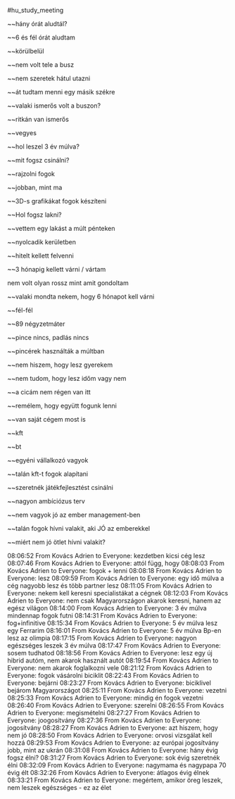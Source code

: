 #hu_study_meeting 

~~hány órát aludtál?

~~6 és fél órát aludtam

~~körülbelül

~~nem volt tele a busz

~~nem szeretek hátul utazni

~~át tudtam menni egy másik székre

~~valaki ismerős volt a buszon?

~~ritkán van ismerős

~~vegyes

~~hol leszel 3 év múlva?

~~mit fogsz csinálni?

~~rajzolni fogok

~~jobban, mint ma

~~3D-s grafikákat fogok készíteni

~~Hol fogsz lakni?

~~vettem egy lakást a múlt pénteken

~~nyolcadik kerületben

~~hitelt kellett felvenni

~~3 hónapig kellett várni / vártam

nem volt olyan rossz mint amit gondoltam

~~valaki mondta nekem, hogy 6 hónapot kell várni

~~fél-fél

~~89 négyzetmáter

~~pince nincs, padlás nincs

~~pincérek használták a múltban

~~nem hiszem, hogy lesz gyerekem

~~nem tudom, hogy lesz időm vagy nem

~~a cicám nem régen van itt

~~remélem, hogy együtt fogunk lenni

~~van saját cégem most is

~~kft

~~bt

~~egyéni vállalkozó vagyok

~~talán kft-t fogok alapítani

~~szeretnék játékfejlesztést csinálni

~~nagyon ambíciózus terv

~~nem vagyok jó az ember management-ben

~~talán fogok hívni valakit, aki JÓ az emberekkel

~~miért nem jó ötlet hívni valakit?

08:06:52 From Kovács Adrien to Everyone:
	kezdetben kicsi cég lesz
08:07:46 From Kovács Adrien to Everyone:
	attól függ, hogy
08:08:03 From Kovács Adrien to Everyone:
	fogok + lenni
08:08:18 From Kovács Adrien to Everyone:
	lesz
08:09:59 From Kovács Adrien to Everyone:
	egy idő múlva a cég nagyobb lesz és több partner lesz
08:11:05 From Kovács Adrien to Everyone:
	nekem kell keresni specialistákat a cégnek
08:12:03 From Kovács Adrien to Everyone:
	nem csak Magyarországon akarok keresni, hanem az egész világon
08:14:00 From Kovács Adrien to Everyone:
	3 év múlva mindennap fogok futni
08:14:31 From Kovács Adrien to Everyone:
	fog+infinitive
08:15:34 From Kovács Adrien to Everyone:
	5 év múlva lesz egy Ferrarim
08:16:01 From Kovács Adrien to Everyone:
	5 év múlva Bp-en lesz az olimpia
08:17:15 From Kovács Adrien to Everyone:
	nagyon egészséges leszek 3 év múlva
08:17:47 From Kovács Adrien to Everyone:
	sosem tudhatod
08:18:56 From Kovács Adrien to Everyone:
	lesz egy új hibrid autóm, nem akarok használt autót
08:19:54 From Kovács Adrien to Everyone:
	nem akarok foglalkozni vele
08:21:12 From Kovács Adrien to Everyone:
	fogok vásárolni biciklit
08:22:43 From Kovács Adrien to Everyone:
	bejárni
08:23:27 From Kovács Adrien to Everyone:
	biciklivel bejárom Magyarországot
08:25:11 From Kovács Adrien to Everyone:
	vezetni
08:25:33 From Kovács Adrien to Everyone:
	mindig én fogok vezetni
08:26:40 From Kovács Adrien to Everyone:
	szerelni
08:26:55 From Kovács Adrien to Everyone:
	megismételni
08:27:27 From Kovács Adrien to Everyone:
	joogosítvány
08:27:36 From Kovács Adrien to Everyone:
	jogosítvány
08:28:27 From Kovács Adrien to Everyone:
	azt hiszem, hogy nem jó
08:28:50 From Kovács Adrien to Everyone:
	orvosi vizsgálat kell hozzá
08:29:53 From Kovács Adrien to Everyone:
	az európai jogosítvány jobb, mint az ukrán
08:31:08 From Kovács Adrien to Everyone:
	hány évig fogsz élni?
08:31:27 From Kovács Adrien to Everyone:
	sok évig szeretnék élni
08:32:09 From Kovács Adrien to Everyone:
	nagymama és nagypapa 70 évig élt
08:32:26 From Kovács Adrien to Everyone:
	átlagos évig élnek
08:33:21 From Kovács Adrien to Everyone:
	megértem, amikor öreg leszek, nem leszek egészséges - ez az élet
